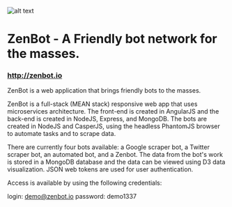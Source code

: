 ![alt text](http://zenbot.io/images/zenbot_landing5.jpg "ZenBot Logo")
# ZenBot - A Friendly bot network for the masses.
### http://zenbot.io

ZenBot is a web application that brings friendly bots to the masses.

ZenBot is a full-stack (MEAN stack) responsive web app that uses microservices architecture. The front-end is created in AngularJS and the back-end is created in NodeJS, Express, and MongoDB. The bots are created in
NodeJS and CasperJS, using the headless PhantomJS browser to automate tasks and to scrape data.

There are currently four bots available: a Google scraper bot, a Twitter scraper bot, an automated
bot, and a Zenbot. The data from the bot's work is stored in a MongoDB database and the
data can be viewed using D3 data visualization. JSON web tokens are used for user
authentication.

Access is available by using the following credentials:

login: demo@zenbot.io
password: demo1337
